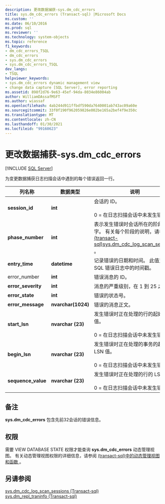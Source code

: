 ```yaml
---
description: 更改数据捕获-sys.dm_cdc_errors
title: sys.dm_cdc_errors (Transact-sql) |Microsoft Docs
ms.custom: ''
ms.date: 06/10/2016
ms.prod: sql
ms.reviewer: ''
ms.technology: system-objects
ms.topic: reference
f1_keywords:
- dm_cdc_errors_TSQL
- dm_cdc_errors
- sys.dm_cdc_errors
- sys.dm_cdc_errors_TSQL
dev_langs:
- TSQL
helpviewer_keywords:
- sys.dm_cdc_errors dynamic management view
- change data capture [SQL Server], error reporting
ms.assetid: 898f2d76-9e63-45ef-94da-8034e86004ab
author: WilliamDAssafMSFT
ms.author: wiassaf
ms.openlocfilehash: 4ab244d911ffbdf590da7640001ab743ac09a60e
ms.sourcegitcommit: 33f0f190f962059826e002be165a2bef4f9e350c
ms.translationtype: MT
ms.contentlocale: zh-CN
ms.lasthandoff: 01/30/2021
ms.locfileid: "99160623"
---
```

# <a name="change-data-capture---sysdm_cdc_errors"></a>更改数据捕获-sys.dm_cdc_errors
[!INCLUDE [SQL Server](../../includes/applies-to-version/sqlserver.md)]

  为变更数据捕获日志扫描会话中遇到的每个错误返回一行。  
 
 
|列名称|数据类型|说明|  
|-----------------|---------------|-----------------|  
|**session_id**|**int**|会话的 ID。<br /><br /> 0 = 在日志扫描会话中未发生错误。|  
|**phase_number**|**int**|表示发生错误时会话所在的阶段的数字。 有关每个阶段的说明，请参阅 [&#40;transact-sql&#41;sys.dm_cdc_log_scan_sessions ](../../relational-databases/system-dynamic-management-views/change-data-capture-sys-dm-cdc-log-scan-sessions.md)。|  
|**entry_time**|**datetime**|记录错误的日期和时间。 此值对应于 SQL 错误日志中的时间戳。|  
|error_number|**int**|错误消息的 ID。|  
|**error_severity**|**int**|消息的严重级别，在 1 到 25 之间。|  
|**error_state**|**int**|错误的状态号。|  
|**error_message**|**nvarchar(1024)**|错误的消息正文。|  
|**start_lsn**|**nvarchar (23)**|发生错误时正在处理的行的起始 LSN 值。<br /><br /> 0 = 在日志扫描会话中未发生错误。|  
|**begin_lsn**|**nvarchar (23)**|发生错误时正在处理的事务的起始 LSN 值。<br /><br /> 0 = 在日志扫描会话中未发生错误。|  
|**sequence_value**|**nvarchar (23)**|发生错误时正在处理的行的 LSN 值。<br /><br /> 0 = 在日志扫描会话中未发生错误。|  
  
## <a name="remarks"></a>备注  
 **sys.dm_cdc_errors** 包含先前32会话的错误信息。  
  
## <a name="permissions"></a>权限  
 需要 VIEW DATABASE STATE 权限才能查询 **sys.dm_cdc_errors** 动态管理视图。 有关动态管理视图权限的详细信息，请参阅 [&#40;transact-sql&#41;中的动态管理视图和函数 ](~/relational-databases/system-dynamic-management-views/system-dynamic-management-views.md)。  
  
## <a name="see-also"></a>另请参阅  
 [sys.dm_cdc_log_scan_sessions &#40;Transact-sql&#41;](../../relational-databases/system-dynamic-management-views/change-data-capture-sys-dm-cdc-log-scan-sessions.md)   
 [sys.dm_repl_traninfo &#40;Transact-sql&#41;](../../relational-databases/system-dynamic-management-views/sys-dm-repl-traninfo-transact-sql.md)  
  
  

